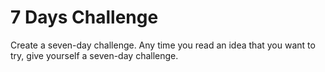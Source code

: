 # 7 Days Challenge

Create a seven-day challenge. Any time you read an idea that you want to try, give yourself a seven-day challenge.
